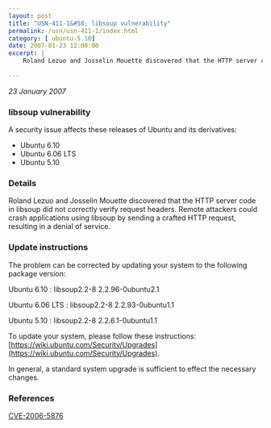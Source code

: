 ```yaml
---
layout: post
title: "USN-411-1&#58; libsoup vulnerability"
permalink: /usn/usn-411-1/index.html
category: [ ubuntu-5.10]
date: 2007-01-23 12:00:00
excerpt: |
    Roland Lezuo and Josselin Mouette discovered that the HTTP server code  in libsoup did not correctly verify request headers.  Remote attackers  could crash applications using libsoup by sending a crafted HTTP  request, resulting in a denial of service.
    
--- 
```

 
 

*23 January 2007*

### libsoup vulnerability

A security issue affects these releases of Ubuntu and its derivatives:

* Ubuntu 6.10
* Ubuntu 6.06 LTS
* Ubuntu 5.10

### Details

Roland Lezuo and Josselin Mouette discovered that the HTTP server code in libsoup did not correctly verify request headers. Remote attackers could crash applications using libsoup by sending a crafted HTTP request, resulting in a denial of service.

### Update instructions

The problem can be corrected by updating your system to the following package version:

Ubuntu 6.10
 : libsoup2.2-8 <span>2.2.96-0ubuntu2.1</span>

Ubuntu 6.06 LTS
 : libsoup2.2-8 <span>2.2.93-0ubuntu1.1</span>

Ubuntu 5.10
 : libsoup2.2-8 <span>2.2.6.1-0ubuntu1.1</span>

To update your system, please follow these instructions: [https://wiki.ubuntu.com/Security/Upgrades](https://wiki.ubuntu.com/Security/Upgrades).

In general, a standard system upgrade is sufficient to effect the necessary changes.

### References

 
 [CVE-2006-5876](http://people.ubuntu.com/~ubuntu-security/cve/CVE-2006-5876)
 


